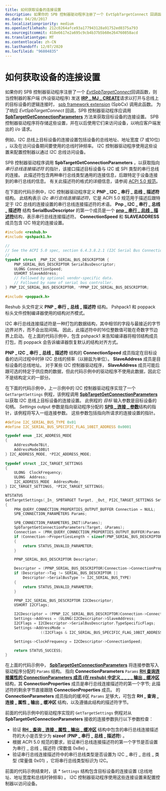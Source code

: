 ```yaml
---
title: 如何获取设备的连接设置
description: 如果你的 SPB 控制器驱动程序注册了一个 EvtSpbTargetConnect 回调函数，则当控制器的客户端 (外设驱动程序) 发送 IRP_MJ_CREATE 请求以打开与总线上的目标设备的逻辑连接时，SPB framework 扩展 (SpbCx) 调用此函数。 为了响应 EvtSpbTargetConnect 回调，SPB 控制器驱动程序应调用 SpbTargetGetConnectionParameters 方法来获取目标设备的连接设置。 SPB 控制器驱动程序将存储这些设置，并在以后使用它们来访问设备，以响应客户端发出的 i/o 请求。
ms.date: 04/20/2017
ms.localizationpriority: medium
ms.openlocfilehash: 212c0264afce93a177943128a91752ed0375a793
ms.sourcegitcommit: 418e6617e2a695c9cb4b37b5b60e264760858acd
ms.translationtype: MT
ms.contentlocale: zh-CN
ms.lasthandoff: 12/07/2020
ms.locfileid: "96804835"
---
```

# <a name="how-to-get-the-connection-settings-for-a-device"></a>如何获取设备的连接设置


如果你的 SPB 控制器驱动程序注册了一个 [*EvtSpbTargetConnect*](/windows-hardware/drivers/ddi/spbcx/nc-spbcx-evt_spb_target_connect)回调函数，则当控制器的客户端 (外设驱动程序) 发送 [**IRP \_ MJ \_ CREATE**](../kernel/irp-mj-create.md)请求以打开与总线上的目标设备的逻辑连接时， [spb framework extension](./spb-framework-extension.md) (SpbCx) 调用此函数。 为了响应 *EvtSpbTargetConnect* 回调，SPB 控制器驱动程序应调用 [**SpbTargetGetConnectionParameters**](/windows-hardware/drivers/ddi/spbcx/nf-spbcx-spbtargetgetconnectionparameters) 方法来获取目标设备的连接设置。 SPB 控制器驱动程序将存储这些设置，并在以后使用它们来访问设备，以响应客户端发出的 i/o 请求。

例如，I2C 总线上目标设备的连接设置包括设备的总线地址、地址宽度 (7 或10位) ，以及在访问设备期间要使用的总线时钟频率。 I2C 控制器驱动程序使用这些设置来配置控制器以通过 I2C 总线访问设备。

SPB 控制器驱动程序调用 **SpbTargetGetConnectionParameters** ，以获取指向 *串行总线连接描述符* 的指针，该接口描述目标设备与 I2C 或 SPI 类型的串行总线的连接。 此描述符包含两种串行总线类型通用的连接信息，后跟特定于设备连接到的串行总线的信息。 有关此描述符的格式的详细信息，请参阅 [ACPI 5.0 规范](https://uefi.org/specifications)。

在下面的代码示例中，I2C 控制器驱动程序定义 **PNP \_ I2C \_ 串行 \_ 总线 \_ 描述符** 结构。 此结构表示 *i2c 串行总线连接描述符*，它是 ACPI 5.0 规范用于描述后跟特定于 I2C 总线的连接设置的串行总线连接描述符的术语。 **Pnp \_ I2C \_ 串行 \_ 总线 \_ 描述符** 结构 **SerialBusDescriptor** 的第一个成员是一个 [**pnp \_ 串行 \_ 总线 \_ 描述符**](/windows-hardware/drivers/ddi/reshub/ns-reshub-_pnp_serial_bus_descriptor)结构，表示串行总线连接描述符。 **ConnectionSpeed** 和 **SLAVEADDRESS** 成员包含 I2C 特定的连接设置。

```cpp
#include <reshub.h>
#include <pshpack1.h>  

//
// See the ACPI 5.0 spec, section 6.4.3.8.2.1 (I2C Serial Bus Connection Descriptor).  
//
typedef struct _PNP_I2C_SERIAL_BUS_DESCRIPTOR {  
    PNP_SERIAL_BUS_DESCRIPTOR SerialBusDescriptor;  
    ULONG ConnectionSpeed;  
    USHORT SlaveAddress;  
    // Followed by optional vendor-specific data.
    // Followed by name of serial bus controller.
} PNP_I2C_SERIAL_BUS_DESCRIPTOR, *PPNP_I2C_SERIAL_BUS_DESCRIPTOR;  
  
#include <poppack.h>
```

Reshub 头文件定义 **PNP \_ 串行 \_ 总线 \_ 描述符** 结构。 Pshpack1 和 poppack 标头文件控制编译器使用的结构对齐模式。

I2C 串行总线连接描述符是一种打包的数据结构，其中相邻的字段与最接近的字节边界对齐，而不会出现间隔。 因此，此描述符中的16位整数值可能在奇数字节边界上启动。 在上面的代码示例中，包含 pshpack1 来告知编译器将相邻结构成员打包，而 poppack 会告诉编译器恢复默认的结构对齐方式。

**PNP \_ I2C \_ 串行 \_ 总线 \_ 描述符** 结构的 **ConnectionSpeed** 成员指定在目标设备的访问过程中时钟 I2C 总线的频率（以赫兹为单位）。 **SlaveAddress** 成员是目标设备的总线地址。 对于某些 I2C 控制器驱动程序， **SlaveAddress** 成员可能后跟可选的特定于供应商的数据，但此代码示例中的驱动程序不使用此数据，因此它不是结构定义的一部分。

在下面的代码示例中，上一示例中的 I2C 控制器驱动程序实现了一个 `GetTargetSettings` 例程，该例程调用 [**SpbTargetGetConnectionParameters**](/windows-hardware/drivers/ddi/spbcx/nf-spbcx-spbtargetgetconnectionparameters) 以获取 I2C 总线上目标设备的连接设置。 此例程的 *目标* 输入参数是目标设备的句柄。 *Settings* output 参数是指向驱动程序分配的 [**SPB \_ 连接 \_ 参数**](/windows-hardware/drivers/ddi/spbcx/ns-spbcx-_spb_connection_parameters)结构的指针，该例程将写入一组连接参数。 这些参数包括指向所请求的连接设置的指针。

```cpp
#define I2C_SERIAL_BUS_TYPE 0x01
#define I2C_SERIAL_BUS_SPECIFIC_FLAG_10BIT_ADDRESS 0x0001

typedef enum _I2C_ADDRESS_MODE
{
    AddressMode7Bit,
    AddressMode10Bit
} I2C_ADDRESS_MODE, *PI2C_ADDRESS_MODE;
  
typedef struct _I2C_TARGET_SETTINGS
{
    ULONG  ClockFrequency;
    ULONG  Address;
    I2C_ADDRESS_MODE  AddressMode;
} I2C_TARGET_SETTINGS, *PI2C_TARGET_SETTINGS;

NTSTATUS
GetTargetSettings(_In_ SPBTARGET Target, _Out_ PI2C_TARGET_SETTINGS Settings)
{
    PRH_QUERY_CONNECTION_PROPERTIES_OUTPUT_BUFFER Connection = NULL;
    SPB_CONNECTION_PARAMETERS Params;

    SPB_CONNECTION_PARAMETERS_INIT(&Params);
    SpbTargetGetConnectionParameters(Target, &Params);
    Connection = (PRH_QUERY_CONNECTION_PROPERTIES_OUTPUT_BUFFER)Params.ConnectionParameters;
    if (Connection->PropertiesLength < sizeof(PNP_SERIAL_BUS_DESCRIPTOR))
    {
        return STATUS_INVALID_PARAMETER;
    }

    PPNP_SERIAL_BUS_DESCRIPTOR Descriptor;

    Descriptor = (PPNP_SERIAL_BUS_DESCRIPTOR)Connection->ConnectionProperties;
    if (Descriptor->Tag != SERIAL_BUS_DESCRIPTOR ||
        Descriptor->SerialBusType != I2C_SERIAL_BUS_TYPE)
    {
        return STATUS_INVALID_PARAMETER;
    }

    PPNP_I2C_SERIAL_BUS_DESCRIPTOR I2CDescriptor;
    USHORT I2CFlags;

    I2CDescriptor = (PPNP_I2C_SERIAL_BUS_DESCRIPTOR)Connection->ConnectionProperties;
    Settings->Address = (ULONG)I2CDescriptor->SlaveAddress;
    I2CFlags = I2CDescriptor->SerialBusDescriptor.TypeSpecificFlags;
    Settings->AddressMode = 
                ((I2CFlags & I2C_SERIAL_BUS_SPECIFIC_FLAG_10BIT_ADDRESS) == 0) ? AddressMode7Bit : AddressMode10Bit;

    Settings->ClockFrequency = I2CDescriptor->ConnectionSpeed;

    return STATUS_SUCCESS;
}
```

在上面的代码示例中， [**SpbTargetGetConnectionParameters**](/windows-hardware/drivers/ddi/spbcx/nf-spbcx-spbtargetgetconnectionparameters) 将连接参数写入驱动程序分配的 `Params` 结构。 指向 **ConnectionParameters** `Params` [**RH 查询连接属性的 ConnectionParameters 成员 (在 reshub) 中定义 \_ \_ \_ \_ 输出 \_ 缓冲区**](/windows-hardware/drivers/ddi/reshub/ns-reshub-_rh_query_connection_properties_output_buffer)结构，其 **ConnectionProperties** 成员是串行总线连接描述符的第一个字节; 此描述符的剩余字节直接跟随 **ConnectionProperties** 成员。 的 **ConnectionParameters** 成员指向的缓冲区 `Params` 足够大，可包含 **RH \_ 查询 \_ 连接 \_ 属性 \_ 输出 \_ 缓冲区** 结构，以及遵循此结构的描述符字节。

前面的代码示例中的驱动程序实现的 `GetTargetSettings` 例程对从 **SpbTargetGetConnectionParameters** 接收的连接参数执行以下参数检查：

-   验证 [**RH \_ 查询 \_ 连接 \_ 属性 \_ 输出 \_ 缓冲区**](/windows-hardware/drivers/ddi/reshub/ns-reshub-_rh_query_connection_properties_output_buffer) 结构中包含的串行总线连接描述符的大小是否至少为 **sizeof** (**PNP \_ 串行 \_ 总线 \_ 描述符**) 。
-   根据 ACPI 5.0 规范的要求，验证串行总线连接描述符的第一个字节是否设置为串行 \_ 总线 \_ 描述符 (常数值 0x8e) 。
-   验证串行总线连接描述符中的串行总线类型是否设置为 I2C \_ 串行 \_ 总线 \_ 类型 (常量值 0x01) ，它将串行总线类型标识为 I2C。

前面的代码示例结束时，该 \* `Settings` 结构包含目标设备的连接设置 (总线地址、地址宽度和总线时钟频率) 。 I2C 控制器驱动程序使用这些连接设置来配置控制器以访问设备。

 

